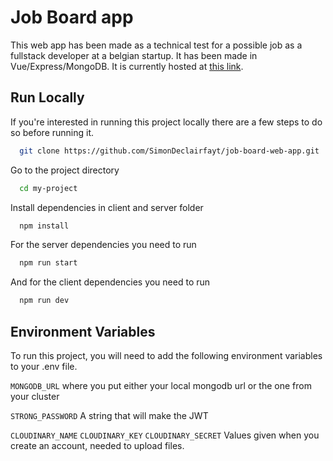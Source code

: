 # Job Board app

This web app has been made as a technical test for a possible job as a fullstack developer at a belgian startup. It has been made in Vue/Express/MongoDB. It is currently hosted at [this link](https://6655d59ae8a0d219622860ca--job-board-app-sd.netlify.app/).

## Run Locally

If you're interested in running this project locally there are a few steps to do so before running it.

```bash
  git clone https://github.com/SimonDeclairfayt/job-board-web-app.git
```

Go to the project directory

```bash
  cd my-project
```

Install dependencies in client and server folder

```bash
  npm install
```

For the server dependencies you need to run

```bash
  npm run start
```

And for the client dependencies you need to run

```bash
  npm run dev
```

## Environment Variables

To run this project, you will need to add the following environment variables to your .env file.

`MONGODB_URL` where you put either your local mongodb url or the one from your cluster

`STRONG_PASSWORD` A string that will make the JWT

`CLOUDINARY_NAME` `CLOUDINARY_KEY` `CLOUDINARY_SECRET` Values given when you create an account, needed to upload files.
